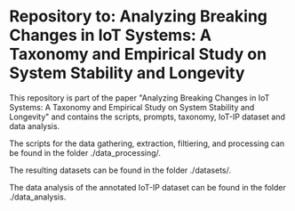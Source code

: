 # Repository to: Analyzing Breaking Changes in IoT Systems: A Taxonomy and Empirical Study on System Stability and Longevity

This repository is part of the paper "Analyzing Breaking Changes in IoT Systems: A Taxonomy and Empirical Study on System Stability and Longevity" and contains the scripts, prompts, taxonomy, IoT-IP dataset and data analysis.

The scripts for the data gathering, extraction, filtiering, and processing can be found in the folder ./data_processing/.

The resulting datasets can be found in the folder ./datasets/.

The data analysis of the annotated IoT-IP dataset can be found in the folder ./data_analysis.


